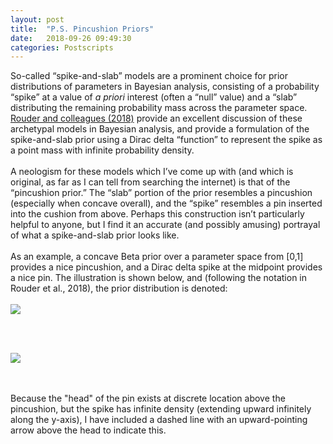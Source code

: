 ```yaml
---
layout: post
title:  "P.S. Pincushion Priors"
date:   2018-09-26 09:49:30
categories: Postscripts
---
```


So-called “spike-and-slab” models are a prominent choice for prior distributions of parameters in Bayesian analysis, 
consisting of a probability “spike” at a value of <i>a priori</i> interest (often a “null” value) and a “slab” distributing 
the remaining probability mass across the parameter space. 
[Rouder and colleagues (2018)](https://link.springer.com/article/10.3758/s13423-017-1420-7) provide an excellent 
discussion of these archetypal models in Bayesian analysis, and provide a formulation of the spike-and-slab prior using 
a Dirac delta “function” to represent the spike as a point mass with infinite probability density.
<br><br>
A neologism for these models which I’ve come up with (and which is original, as far as I can tell from searching 
the internet) is that of the “pincushion prior.” The “slab” portion of the prior resembles a pincushion (especially 
when concave overall), and the “spike” resembles a pin inserted into the cushion from above. Perhaps this construction 
isn’t particularly helpful to anyone, but I find it an accurate (and possibly amusing) portrayal of what a spike-and-slab 
prior looks like.
<br><br>
As an example, a concave Beta prior over a parameter space from [0,1] provides a nice pincushion, and a Dirac delta spike at the midpoint provides a nice pin. The illustration is shown below, and (following the notation in Rouder et al., 2018), the prior distribution is denoted:
<br><br>
<img src=“http://mathurl.com/yddgdsuq.png” align=“center”>

<br><br>

<img src=“/images/pincushion.png” align=“center”>

<br><br>
Because the "head" of the pin exists at discrete location above the pincushion, but the spike has infinite density (extending 
upward infinitely along the y-axis), I have included a dashed line with an upward-pointing arrow above the head to indicate
this.
